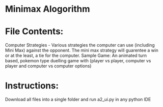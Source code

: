 # Minimax Alogorithm

# File Contents:
Computer Strategies - Various strategies the computer can use (including Mini Max) against the opponent. The mini max strategy will guarentee a win or at the least, a tie for the computer.
Sample Game: An animated turn based, pokemon type duelling game with (player vs player, computer vs player and computer vs computer options)


# Instructions:
Download all files into a single folder and run a2_ui.py in any python IDE
